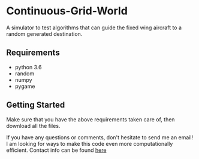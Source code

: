# Continuous-Grid-World

A simulator to test algorithms that can guide the fixed wing aircraft to a random generated destination.

## Requirements

* python 3.6
* random
* numpy
* pygame


## Getting Started

Make sure that you have the above requirements taken care of, then download all the files.




If you have any questions or comments, don't hesitate to send me an email! I am looking for ways to make this code even more computationally efficient. Contact info can be found [here](https://xuxiyang1993.github.io/)
